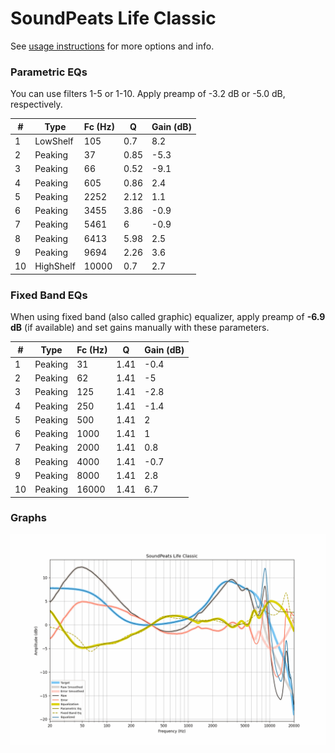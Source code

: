 # SoundPeats Life Classic
See [usage instructions](https://github.com/jaakkopasanen/AutoEq#usage) for more options and info.

### Parametric EQs
You can use filters 1-5 or 1-10. Apply preamp of -3.2 dB or -5.0 dB, respectively.

|   # | Type      |   Fc (Hz) |    Q |   Gain (dB) |
|-----|-----------|-----------|------|-------------|
|   1 | LowShelf  |       105 | 0.7  |         8.2 |
|   2 | Peaking   |        37 | 0.85 |        -5.3 |
|   3 | Peaking   |        66 | 0.52 |        -9.1 |
|   4 | Peaking   |       605 | 0.86 |         2.4 |
|   5 | Peaking   |      2252 | 2.12 |         1.1 |
|   6 | Peaking   |      3455 | 3.86 |        -0.9 |
|   7 | Peaking   |      5461 | 6    |        -0.9 |
|   8 | Peaking   |      6413 | 5.98 |         2.5 |
|   9 | Peaking   |      9694 | 2.26 |         3.6 |
|  10 | HighShelf |     10000 | 0.7  |         2.7 |

### Fixed Band EQs
When using fixed band (also called graphic) equalizer, apply preamp of **-6.9 dB** (if available) and set gains manually with these parameters.

|   # | Type    |   Fc (Hz) |    Q |   Gain (dB) |
|-----|---------|-----------|------|-------------|
|   1 | Peaking |        31 | 1.41 |        -0.4 |
|   2 | Peaking |        62 | 1.41 |        -5   |
|   3 | Peaking |       125 | 1.41 |        -2.8 |
|   4 | Peaking |       250 | 1.41 |        -1.4 |
|   5 | Peaking |       500 | 1.41 |         2   |
|   6 | Peaking |      1000 | 1.41 |         1   |
|   7 | Peaking |      2000 | 1.41 |         0.8 |
|   8 | Peaking |      4000 | 1.41 |        -0.7 |
|   9 | Peaking |      8000 | 1.41 |         2.8 |
|  10 | Peaking |     16000 | 1.41 |         6.7 |

### Graphs
![](./SoundPeats%20Life%20Classic.png)
